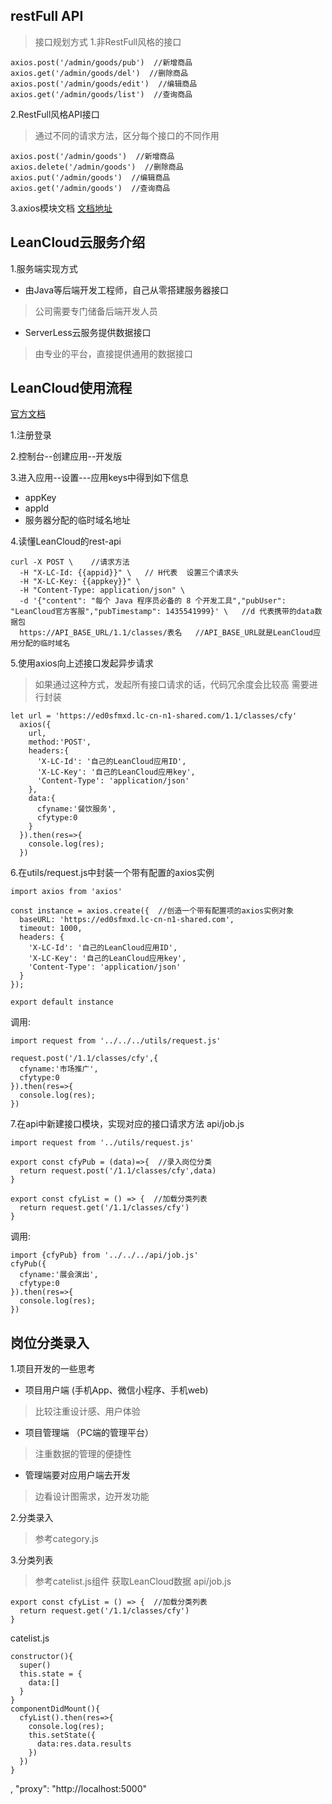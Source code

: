 ## restFull API
> 接口规划方式
1.非RestFull风格的接口
```
axios.post('/admin/goods/pub')  //新增商品
axios.get('/admin/goods/del')  //删除商品
axios.post('/admin/goods/edit')  //编辑商品
axios.get('/admin/goods/list')  //查询商品
```

2.RestFull风格API接口
> 通过不同的请求方法，区分每个接口的不同作用
```
axios.post('/admin/goods')  //新增商品
axios.delete('/admin/goods')  //删除商品
axios.put('/admin/goods')  //编辑商品
axios.get('/admin/goods')  //查询商品
```

3.axios模块文档
[文档地址](http://www.axios-js.com/)

## LeanCloud云服务介绍

1.服务端实现方式
  + 由Java等后端开发工程师，自己从零搭建服务器接口
  > 公司需要专门储备后端开发人员

  + ServerLess云服务提供数据接口
  > 由专业的平台，直接提供通用的数据接口

## LeanCloud使用流程
[官方文档](https://www.leancloud.cn/)

1.注册登录

2.控制台--创建应用--开发版

3.进入应用--设置---应用keys中得到如下信息
  + appKey
  + appId
  + 服务器分配的临时域名地址

4.读懂LeanCloud的rest-api
```
curl -X POST \    //请求方法
  -H "X-LC-Id: {{appid}}" \   // H代表  设置三个请求头
  -H "X-LC-Key: {{appkey}}" \
  -H "Content-Type: application/json" \
  -d '{"content": "每个 Java 程序员必备的 8 个开发工具","pubUser": "LeanCloud官方客服","pubTimestamp": 1435541999}' \   //d 代表携带的data数据包
  https://API_BASE_URL/1.1/classes/表名   //API_BASE_URL就是LeanCloud应用分配的临时域名
```

5.使用axios向上述接口发起异步请求
> 如果通过这种方式，发起所有接口请求的话，代码冗余度会比较高
> 需要进行封装
```
let url = 'https://ed0sfmxd.lc-cn-n1-shared.com/1.1/classes/cfy'
  axios({
    url,
    method:'POST',
    headers:{
      'X-LC-Id': '自己的LeanCloud应用ID',
      'X-LC-Key': '自己的LeanCloud应用key',
      'Content-Type': 'application/json'
    },
    data:{
      cfyname:'餐饮服务',
      cfytype:0
    }
  }).then(res=>{
    console.log(res);
  })
```

6.在utils/request.js中封装一个带有配置的axios实例
```
import axios from 'axios'

const instance = axios.create({  //创造一个带有配置项的axios实例对象
  baseURL: 'https://ed0sfmxd.lc-cn-n1-shared.com',
  timeout: 1000,
  headers: {
    'X-LC-Id': '自己的LeanCloud应用ID',
    'X-LC-Key': '自己的LeanCloud应用key',
    'Content-Type': 'application/json'
  }
});

export default instance  
```
调用:
```
import request from '../../../utils/request.js'

request.post('/1.1/classes/cfy',{
  cfyname:'市场推广',
  cfytype:0
}).then(res=>{
  console.log(res);
})
```

7.在api中新建接口模块，实现对应的接口请求方法
api/job.js
```
import request from '../utils/request.js'

export const cfyPub = (data)=>{  //录入岗位分类
  return request.post('/1.1/classes/cfy',data)
}

export const cfyList = () => {  //加载分类列表
  return request.get('/1.1/classes/cfy')
}
```
调用:
```
import {cfyPub} from '../../../api/job.js'
cfyPub({
  cfyname:'展会演出',
  cfytype:0
}).then(res=>{
  console.log(res);
})
```
## 岗位分类录入

1.项目开发的一些思考
  + 项目用户端    (手机App、微信小程序、手机web)
  > 比较注重设计感、用户体验

  + 项目管理端   （PC端的管理平台）
  > 注重数据的管理的便捷性

  + 管理端要对应用户端去开发
  > 边看设计图需求，边开发功能

2.分类录入
> 参考category.js

3.分类列表
> 参考catelist.js组件
获取LeanCloud数据
api/job.js
```
export const cfyList = () => {  //加载分类列表
  return request.get('/1.1/classes/cfy')
}
```
catelist.js
```
constructor(){
  super()
  this.state = {
    data:[]
  }
}
componentDidMount(){
  cfyList().then(res=>{
    console.log(res);
    this.setState({
      data:res.data.results
    })
  })
}
```
,
  "proxy": "http://localhost:5000"